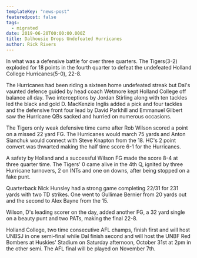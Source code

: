 ```yaml
---
templateKey: "news-post"
featuredpost: false
tags:
  - migrated
date: 2019-06-20T00:00:00.000Z
title: Dalhousie Drops Undefeated Hurricanes
author: Rick Rivers
---
```


In what was a defensive battle for over three quarters. The Tigers(3-2) exploded for 18 points in the fourth quarter to defeat the undefeated Holland College Hurricanes(5-0), 22-8. 

The Hurricanes had been riding a sixteen home undefeated streak but Dal's vaunted defence guided by head coach Wetmore kept Holland College off balance all day.  Two interceptions by Jordan Stirling along with ten tackles led the black and gold D.  MacKenzie Inglis added a pick and four tackles and the defensive front four lead by David Parkhill and Emmanuel Gilbert saw the Hurricane QBs sacked and hurried on numerous occasions.

The Tigers only weak defensive time came after Rob Wilson scored a point on a missed 22 yard FG.  The Hurricanes would march 75 yards and Anton Sianchuk would connect with Steve Knapton from the 18.  HC's 2 point convert was thwarted making the half time score 6-1 for the Hurricanes.

A safety by Holland and a successful Wilson FG made the score 8-4 at three quarter time.  The Tigers' 0 came alive in the 4th Q, ignited by three Hurricane turnovers, 2 on INTs and one on downs, after being stopped on a fake punt.

Quarterback Nick Hunsley had a strong game completing 22/31 for 231 yards with two TD strikes.  One went to Gullimae Bernier from 20 yards out and the second to Alex Bayne from the 15.

Wilson, D's leading scorer on the day, added another FG, a 32 yard single on a beauty punt and two PATs, making the final 22-8.

Holland College, two time consecutive AFL champs, finish first and will host UNBSJ in one semi-final while Dal finish second and will host the UNBF Red Bombers at Huskies' Stadium on Saturday afternoon, October 31st at 2pm in the other semi.  The AFL final will be played on November 7th.